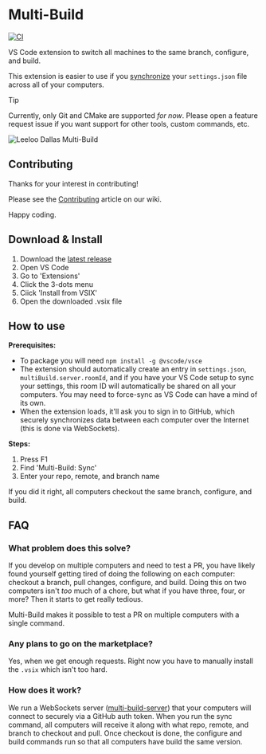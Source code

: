 # Multi-Build

[![CI](https://github.com/symless/multi-build/actions/workflows/ci.yml/badge.svg)](https://github.com/symless/multi-build/actions/workflows/ci.yml)

VS Code extension to switch all machines to the same branch, configure, and build.

This extension is easier to use if you [synchronize](https://code.visualstudio.com/docs/configure/settings-sync)
your `settings.json` file across all of your computers.

> [!TIP]
> Currently, only Git and CMake are supported _for now_.
> Please open a feature request issue if you want support for other tools, custom commands, etc.

![Leeloo Dallas Multi-Build](https://github.com/user-attachments/assets/ae110ac8-959e-4a75-872d-be80bc079b6a)

## Contributing

Thanks for your interest in contributing!

Please see the [Contributing](https://github.com/symless/multi-build/wiki/Contributing) article on our wiki.

Happy coding.

## Download & Install

1. Download the [latest release](https://github.com/symless/multi-build/releases)
2. Open VS Code
3. Go to 'Extensions'
4. Click the 3-dots menu
5. Ciick 'Install from VSIX'
6. Open the downloaded .vsix file

## How to use

**Prerequisites:**
- To package you will need `npm install -g @vscode/vsce`
- The extension should automatically create an entry in `settings.json`, `multiBuild.server.roomId`, and if you
  have your VS Code setup to sync your settings, this room ID will automatically be shared on all your computers.
  You may need to force-sync as VS Code can have a mind of its own.
- When the extension loads, it'll ask you to sign in to GitHub, which securely synchronizes data between each
  computer over the Internet (this is done via WebSockets).

**Steps:**
1. Press F1
3. Find 'Multi-Build: Sync'
4. Enter your repo, remote, and branch name

If you did it right, all computers checkout the same branch, configure, and build.

## FAQ

### What problem does this solve?

If you develop on multiple computers and need to test a PR, you have likely found yourself getting tired of doing 
the following on each computer: checkout a branch, pull changes, configure, and build. Doing this on two computers
isn't _too_ much of a chore, but what if you have three, four, or more? Then it starts to get really tedious.

Multi-Build makes it possible to test a PR on multiple computers with a single command.

### Any plans to go on the marketplace?

Yes, when we get enough requests. Right now you have to manually install the `.vsix` which isn't too hard.

### How does it work?

We run a WebSockets server ([multi-build-server](https://github.com/symless/multi-build-server))
that your computers will connect to securely via a GitHub auth token.
When you run the sync command, all computers will receive it along with what repo, remote, and branch to checkout and pull.
Once checkout is done, the configure and build commands run so that all computers have build the same version.
